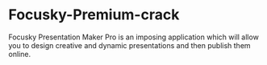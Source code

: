 # Focusky-Premium-crack
Focusky Presentation Maker Pro is an imposing application which will allow you to design creative and dynamic presentations and then publish them online.
